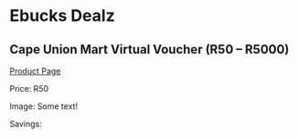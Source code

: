 
# Ebucks Dealz
## Cape Union Mart Virtual Voucher (R50 – R5000)
[Product Page](https://www.ebucks.com/web/shop/productSelected.do?prodId=273787039&catId=227677169)

Price: R50

Image: Some text!

Savings: 


	
